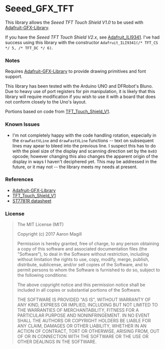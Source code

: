 Seeed_GFX_TFT
=============

This library allows the _Seeed TFT Touch Shield V1.0_ to be used with [Adafruit-GFX-Library](https://github.com/adafruit/Adafruit-GFX-Library).

If you have the _Seeed TFT Touch Shield V2.x_, see [Adafruit_ILI9341](https://github.com/adafruit/Adafruit_ILI9341).  I've had success using this library with the constructor `Adafruit_ILI9341(/* TFT_CS */ 5, /* TFT_DC */ 6)`.

### Notes

Requires [Adafruit-GFX-Library](https://github.com/adafruit/Adafruit-GFX-Library) to provide drawing primitives and font support.

This library has been tested with the Arduino UNO and DFRobot's Bluno. Due to heavy use of port registers for pin manipulation, it is likely that this library will require modification if you wish to use it with a board that does not conform closely to the Uno's layout.

Portions based on code from [TFT_Touch_Shield_V1](https://github.com/Seeed-Studio/TFT_Touch_Shield_V1).

### Known Issues

* I'm not completely happy with the code handling rotation, especially in the `drawFastVLine` and `drawFastVLine` functions -- text  on subsequent lines may apear to bleed into the previous line.  I suspect this has to do with the pixel size of the display and scanning direction set by the `0x03` opcode; however changing this also changes the apparent origin of the display in ways I haven't deciphered yet.  This may be addressed in the future, or it may not -- the library meets my needs at present.

### References
* [Adafruit-GFX-Library](https://github.com/adafruit/Adafruit-GFX-Library)
* [TFT_Touch_Shield_V1](https://github.com/Seeed-Studio/TFT_Touch_Shield_V1)
* [ST7781R datasheet](http://wiki.seeedstudio.com/images/4/4e/ST7781R_datasheet.pdf)

### License

> The MIT License (MIT)
>
> Copyright (c) 2017 Aaron Magill
>
> Permission is hereby granted, free of charge, to any person obtaining a copy of this software and associated documentation files (the "Software"), to deal in the Software without restriction, including without limitation the rights to use, copy, modify, merge, publish, distribute, sublicense, and/or sell copies of the Software, and to permit persons to whom the Software is furnished to do so, subject to the following conditions:
>
> The above copyright notice and this permission notice shall be included in all copies or substantial portions of the Software.
>
> THE SOFTWARE IS PROVIDED "AS IS", WITHOUT WARRANTY OF ANY KIND, EXPRESS OR IMPLIED, INCLUDING BUT NOT LIMITED TO THE WARRANTIES OF MERCHANTABILITY, FITNESS FOR A PARTICULAR PURPOSE AND NONINFRINGEMENT. IN NO EVENT SHALL THE AUTHORS OR COPYRIGHT HOLDERS BE LIABLE FOR ANY CLAIM, DAMAGES OR OTHER LIABILITY, WHETHER IN AN ACTION OF CONTRACT, TORT OR OTHERWISE, ARISING FROM, OUT OF OR IN CONNECTION WITH THE SOFTWARE OR THE USE OR OTHER DEALINGS IN THE SOFTWARE.
